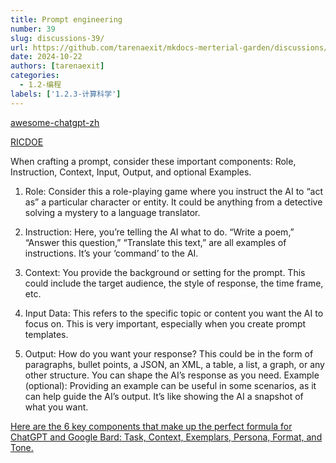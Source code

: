 ```yaml
---
title: Prompt engineering
number: 39
slug: discussions-39/
url: https://github.com/tarenaexit/mkdocs-merterial-garden/discussions/39
date: 2024-10-22
authors: [tarenaexit]
categories: 
  - 1.2-编程
labels: ['1.2.3-计算科学']
---
```


[awesome-chatgpt-zh](https://github.com/EmbraceAGI/awesome-chatgpt-zh)

[RICDOE](https://learnwithhasan.com/create-prompts/)

When crafting a prompt, consider these important components: Role, Instruction, Context, Input, Output, and optional Examples.

1. Role: Consider this a role-playing game where you instruct the AI to “act as” a particular character or entity. It could be anything from a detective solving a mystery to a language translator.

2. Instruction: Here, you’re telling the AI what to do. “Write a poem,” “Answer this question,” “Translate this text,” are all examples of instructions. It’s your ‘command’ to the AI.

3. Context: You provide the background or setting for the prompt. This could include the target audience, the style of response, the time frame, etc.

4. Input Data: This refers to the specific topic or content you want the AI to focus on. This is very important, especially when you create prompt templates.

5. Output: How do you want your response? This could be in the form of paragraphs, bullet points, a JSON, an XML, a table, a list, a graph, or any other structure. You can shape the AI’s response as you need.
Example (optional): Providing an example can be useful in some scenarios, as it can help guide the AI’s output. It’s like showing the AI a snapshot of what you want.

[Here are the 6 key components that make up the perfect formula for ChatGPT and Google Bard: Task, Context, Exemplars, Persona, Format, and Tone.](https://youtu.be/jC4v5AS4RIM)

<script src="https://giscus.app/client.js"
	data-repo="tarenaexit/mkdocs-merterial-garden"
	data-repo-id="RR_kgDOL4wNPw"
	data-mapping="number"
	data-term="39"
	data-reactions-enabled="1"
	data-emit-metadata="0"
	data-input-position="bottom"
	data-theme="light"
	data-lang="zh-CN"
	crossorigin="anonymous"
	async>
</script>
